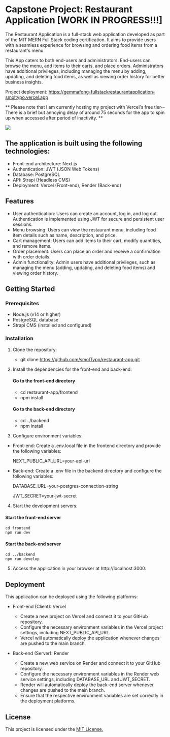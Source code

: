 # Capstone Project: Restaurant Application [WORK IN PROGRESS!!!]

The Restaurant Application is a full-stack web application developed as part of the MIT MERN Full Stack coding certification. It aims to provide users with a seamless experience for browsing and ordering food items from a restaurant's menu.

This App caters to both end-users and administrators. End-users can browse the menu, add items to their carts, and place orders. Administrators have additional privileges, including managing the menu by adding, updating, and deleting food items, as well as viewing order history for better business insights.

Project deployment:
https://gemmafong-fullstackrestaurantapplication-smoltypo.vercel.app

** Please note that I am currently hosting my project with Vercel's free tier-- There is a brief but annoying delay of around 75 seconds for the app to spin up when accessed after period of inactivity. **

<img src="https://github.com/smolTypo/restaurant-app/blob/main/RestaurantApp.png"/>

## The application is built using the following technologies:

-  Front-end architecture: Next.js
-  Authentication: JWT (JSON Web Tokens)
-  Database: PostgreSQL
-  API: Strapi (Headless CMS)
-  Deployment: Vercel (Front-end), Render (Back-end)

## Features

-  User authentication: Users can create an account, log in, and log out. Authentication is implemented using JWT for secure and persistent user sessions.
-  Menu browsing: Users can view the restaurant menu, including food item details such as name, description, and price.
-  Cart management: Users can add items to their cart, modify quantities, and remove items.
-  Order placement: Users can place an order and receive a confirmation with order details.
-  Admin functionality: Admin users have additional privileges, such as managing the menu (adding, updating, and deleting food items) and viewing order history.

## Getting Started

### Prerequisites
- Node.js (v14 or higher)
- PostgreSQL database
- Strapi CMS (installed and configured)
  
### Installation
1. Clone the repository:

   - git clone https://github.com/smolTypo/restaurant-app.git

2. Install the dependencies for the front-end and back-end:

   #### Go to the front-end directory
   - cd restaurant-app/frontend
   - npm install

   #### Go to the back-end directory
   - cd ../backend
   - npm install

3. Configure environment variables:
   
  - Front-end: Create a .env.local file in the frontend directory and provide the following variables:
     
     NEXT_PUBLIC_API_URL=your-api-url
    
  - Back-end: Create a .env file in the backend directory and configure the following variables:
    
    DATABASE_URL=your-postgres-connection-string
    
    JWT_SECRET=your-jwt-secret

4. Start the development servers:
 
  #### Start the front-end server
    cd frontend
    npm run dev

  #### Start the back-end server
    cd ../backend
    npm run develop

5. Access the application in your browser at http://localhost:3000.

## Deployment

This application can be deployed using the following platforms:

- Front-end (Client): Vercel
  - Create a new project on Vercel and connect it to your GitHub repository.
  - Configure the necessary environment variables in the Vercel project settings, including NEXT_PUBLIC_API_URL.
  - Vercel will automatically deploy the application whenever changes are pushed to the main branch.
    
- Back-end (Server): Render
  - Create a new web service on Render and connect it to your GitHub repository.
  - Configure the necessary environment variables in the Render web service settings, including DATABASE_URL and JWT_SECRET.
  - Render will automatically deploy the back-end server whenever changes are pushed to the main branch.
  - Ensure that the respective environment variables are set correctly in the deployment platforms.


## License

This project is licensed under the <a href="https://github.com/smolTypo/restaurant-app/blob/main/LICENSE">MIT License.</a>
